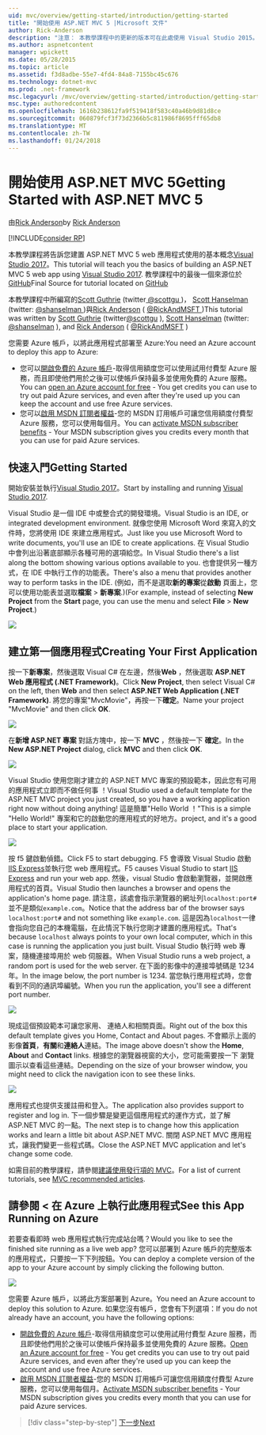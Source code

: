 ```yaml
---
uid: mvc/overview/getting-started/introduction/getting-started
title: "開始使用 ASP.NET MVC 5 |Microsoft 文件"
author: Rick-Anderson
description: "注意： 本教學課程中的更新的版本可在此處使用 Visual Studio 2015。 新的教學課程會使用 ASP.NET Core MVC 6，提供許多 improvem..."
ms.author: aspnetcontent
manager: wpickett
ms.date: 05/28/2015
ms.topic: article
ms.assetid: f3d8adbe-55e7-4fd4-84a8-7155bc45c676
ms.technology: dotnet-mvc
ms.prod: .net-framework
msc.legacyurl: /mvc/overview/getting-started/introduction/getting-started
msc.type: authoredcontent
ms.openlocfilehash: 1616b238612fa9f519418f583c40a46b9d81d8ce
ms.sourcegitcommit: 060879fcf3f73d2366b5c811986f8695fff65db8
ms.translationtype: MT
ms.contentlocale: zh-TW
ms.lasthandoff: 01/24/2018
---
```

<a name="getting-started-with-aspnet-mvc-5"></a><span data-ttu-id="c3b4a-104">開始使用 ASP.NET MVC 5</span><span class="sxs-lookup"><span data-stu-id="c3b4a-104">Getting Started with ASP.NET MVC 5</span></span>
====================
<span data-ttu-id="c3b4a-105">由[Rick Anderson](https://github.com/Rick-Anderson)</span><span class="sxs-lookup"><span data-stu-id="c3b4a-105">by [Rick Anderson](https://github.com/Rick-Anderson)</span></span>

[!INCLUDE[consider RP](../../../../includes/razor.md)]

 
 <span data-ttu-id="c3b4a-106">本教學課程將告訴您建置 ASP.NET MVC 5 web 應用程式使用的基本概念[Visual Studio 2017](https://www.visualstudio.com/)。</span><span class="sxs-lookup"><span data-stu-id="c3b4a-106">This tutorial will teach you the basics of building an ASP.NET MVC 5 web app using [Visual Studio 2017](https://www.visualstudio.com/).</span></span> <span data-ttu-id="c3b4a-107">教學課程中的最後一個來源位於[GitHub](https://github.com/aspnet/Docs/tree/master/aspnet/mvc/overview/getting-started/introduction/sample/MvcMovie/MvcMovie)</span><span class="sxs-lookup"><span data-stu-id="c3b4a-107">Final Source for tutorial located on [GitHub](https://github.com/aspnet/Docs/tree/master/aspnet/mvc/overview/getting-started/introduction/sample/MvcMovie/MvcMovie)</span></span>
 
 
 <span data-ttu-id="c3b4a-108">本教學課程中所編寫的[Scott Guthrie](https://weblogs.asp.net/scottgu/) (twitter[ @scottgu ](https://twitter.com/scottgu) )， [Scott Hanselman](http://www.hanselman.com/blog/) (twitter: [ @shanselman ](https://twitter.com/shanselman) )與[Rick Anderson](https://twitter.com/RickAndMSFT) ( [ @RickAndMSFT ](https://twitter.com/#!/RickAndMSFT) )</span><span class="sxs-lookup"><span data-stu-id="c3b4a-108">This tutorial was written by [Scott Guthrie](https://weblogs.asp.net/scottgu/) (twitter[@scottgu](https://twitter.com/scottgu) ), [Scott Hanselman](http://www.hanselman.com/blog/) (twitter: [@shanselman](https://twitter.com/shanselman) ), and [Rick Anderson](https://twitter.com/RickAndMSFT) ( [@RickAndMSFT](https://twitter.com/#!/RickAndMSFT) )</span></span>
 
 <span data-ttu-id="c3b4a-109">您需要 Azure 帳戶，以將此應用程式部署至 Azure:</span><span class="sxs-lookup"><span data-stu-id="c3b4a-109">You need an Azure account to deploy this app to Azure:</span></span>
 
 - <span data-ttu-id="c3b4a-110">您可以[開啟免費的 Azure 帳戶](https://azure.microsoft.com/pricing/free-trial/?WT.mc_id=A443DD604)-取得信用額度您可以使用試用付費型 Azure 服務，而且即使他們用於之後可以使帳戶保持最多並使用免費的 Azure 服務。</span><span class="sxs-lookup"><span data-stu-id="c3b4a-110">You can [open an Azure account for free](https://azure.microsoft.com/pricing/free-trial/?WT.mc_id=A443DD604) - You get credits you can use to try out paid Azure services, and even after they're used up you can keep the account and use free Azure services.</span></span>
 - <span data-ttu-id="c3b4a-111">您可以[啟用 MSDN 訂閱者權益](https://azure.microsoft.com/pricing/member-offers/msdn-benefits-details/?WT.mc_id=A443DD604)-您的 MSDN 訂用帳戶可讓您信用額度付費型 Azure 服務，您可以使用每個月。</span><span class="sxs-lookup"><span data-stu-id="c3b4a-111">You can [activate MSDN subscriber benefits](https://azure.microsoft.com/pricing/member-offers/msdn-benefits-details/?WT.mc_id=A443DD604) - Your MSDN subscription gives you credits every month that you can use for paid Azure services.</span></span>


## <a name="getting-started"></a><span data-ttu-id="c3b4a-112">快速入門</span><span class="sxs-lookup"><span data-stu-id="c3b4a-112">Getting Started</span></span>

<span data-ttu-id="c3b4a-113">開始安裝並執行[Visual Studio 2017](https://www.visualstudio.com/)。</span><span class="sxs-lookup"><span data-stu-id="c3b4a-113">Start by installing and running [Visual Studio 2017](https://www.visualstudio.com/).</span></span>

<span data-ttu-id="c3b4a-114">Visual Studio 是一個 IDE 中或整合式的開發環境。</span><span class="sxs-lookup"><span data-stu-id="c3b4a-114">Visual Studio is an IDE, or integrated development environment.</span></span> <span data-ttu-id="c3b4a-115">就像您使用 Microsoft Word 來寫入的文件時，您將使用 IDE 來建立應用程式。</span><span class="sxs-lookup"><span data-stu-id="c3b4a-115">Just like you use Microsoft Word to write documents, you'll use an IDE to create applications.</span></span> <span data-ttu-id="c3b4a-116">在 Visual Studio 中會列出沿著底部顯示各種可用的選項給您。</span><span class="sxs-lookup"><span data-stu-id="c3b4a-116">In Visual Studio there's a list along the bottom showing various options available to you.</span></span> <span data-ttu-id="c3b4a-117">也會提供另一種方式，在 IDE 中執行工作的功能表。</span><span class="sxs-lookup"><span data-stu-id="c3b4a-117">There's also a menu that provides another way to perform tasks in the IDE.</span></span> <span data-ttu-id="c3b4a-118">(例如，而不是選取**新的專案**從**啟動** 頁面上，您可以使用功能表並選取**檔案** &gt; **新專案**.)</span><span class="sxs-lookup"><span data-stu-id="c3b4a-118">(For example, instead of selecting **New Project** from the **Start** page, you can use the menu and select **File** &gt; **New Project**.)</span></span>

   
![](getting-started/_static/image1.png)  
 

## <a name="creating-your-first-application"></a><span data-ttu-id="c3b4a-119">建立第一個應用程式</span><span class="sxs-lookup"><span data-stu-id="c3b4a-119">Creating Your First Application</span></span>

<span data-ttu-id="c3b4a-120">按一下**新專案**，然後選取 Visual C# 在左邊，然後**Web** ，然後選取  **ASP.NET Web 應用程式 (.NET Framework)**。</span><span class="sxs-lookup"><span data-stu-id="c3b4a-120">Click **New Project**, then select Visual C# on the left, then **Web** and then select **ASP.NET Web Application (.NET Framework)**.</span></span> <span data-ttu-id="c3b4a-121">將您的專案"MvcMovie"，再按一下**確定**。</span><span class="sxs-lookup"><span data-stu-id="c3b4a-121">Name your project "MvcMovie" and then click **OK**.</span></span>

![](getting-started/_static/image2.png)

<span data-ttu-id="c3b4a-122">在**新增 ASP.NET 專案** 對話方塊中，按一下  **MVC** ，然後按一下 **確定**。</span><span class="sxs-lookup"><span data-stu-id="c3b4a-122">In the **New ASP.NET Project** dialog, click **MVC** and then click **OK**.</span></span>

![](getting-started/_static/image3.png)

<span data-ttu-id="c3b4a-123">Visual Studio 使用您剛才建立的 ASP.NET MVC 專案的預設範本，因此您有可用的應用程式立即而不做任何事 ！</span><span class="sxs-lookup"><span data-stu-id="c3b4a-123">Visual Studio used a default template for the ASP.NET MVC project you just created, so you have a working application right now without doing anything!</span></span> <span data-ttu-id="c3b4a-124">這是簡單"Hello World ！"</span><span class="sxs-lookup"><span data-stu-id="c3b4a-124">This is a simple "Hello World!"</span></span> <span data-ttu-id="c3b4a-125">專案和它的啟動您的應用程式的好地方。</span><span class="sxs-lookup"><span data-stu-id="c3b4a-125">project, and it's a good place to start your application.</span></span>

![](getting-started/_static/image4.png)

<span data-ttu-id="c3b4a-126">按 f5 鍵啟動偵錯。</span><span class="sxs-lookup"><span data-stu-id="c3b4a-126">Click F5 to start debugging.</span></span> <span data-ttu-id="c3b4a-127">F5 會導致 Visual Studio 啟動[IIS Express](https://www.iis.net/learn/extensions/introduction-to-iis-express/iis-express-overview)並執行您 web 應用程式。</span><span class="sxs-lookup"><span data-stu-id="c3b4a-127">F5 causes Visual Studio to start [IIS Express](https://www.iis.net/learn/extensions/introduction-to-iis-express/iis-express-overview) and run your web app.</span></span> <span data-ttu-id="c3b4a-128">然後，visual Studio 會啟動瀏覽器，並開啟應用程式的首頁。</span><span class="sxs-lookup"><span data-stu-id="c3b4a-128">Visual Studio then launches a browser and opens the application's home page.</span></span> <span data-ttu-id="c3b4a-129">請注意，該處會指示瀏覽器的網址列`localhost:port#`並不是類似`example.com`。</span><span class="sxs-lookup"><span data-stu-id="c3b4a-129">Notice that the address bar of the browser says `localhost:port#` and not something like `example.com`.</span></span> <span data-ttu-id="c3b4a-130">這是因為`localhost`一律會指向您自己的本機電腦，在此情況下執行您剛才建置的應用程式。</span><span class="sxs-lookup"><span data-stu-id="c3b4a-130">That's because `localhost` always points to your own local computer, which in this case is running the application you just built.</span></span> <span data-ttu-id="c3b4a-131">Visual Studio 執行時 web 專案，隨機連接埠用於 web 伺服器。</span><span class="sxs-lookup"><span data-stu-id="c3b4a-131">When Visual Studio runs a web project, a random port is used for the web server.</span></span> <span data-ttu-id="c3b4a-132">在下面的影像中的連接埠號碼是 1234年。</span><span class="sxs-lookup"><span data-stu-id="c3b4a-132">In the image below, the port number is 1234.</span></span> <span data-ttu-id="c3b4a-133">當您執行應用程式時，您會看到不同的通訊埠編號。</span><span class="sxs-lookup"><span data-stu-id="c3b4a-133">When you run the application, you'll see a different port number.</span></span>

![](getting-started/_static/image5.png)

<span data-ttu-id="c3b4a-134">現成這個預設範本可讓您家用、 連絡人和相關頁面。</span><span class="sxs-lookup"><span data-stu-id="c3b4a-134">Right out of the box this default template gives you Home, Contact and About pages.</span></span> <span data-ttu-id="c3b4a-135">不會顯示上面的影像**首頁**，**有關**和**連絡人**連結。</span><span class="sxs-lookup"><span data-stu-id="c3b4a-135">The image above doesn't show the **Home**, **About** and **Contact** links.</span></span> <span data-ttu-id="c3b4a-136">根據您的瀏覽器視窗的大小，您可能需要按一下 瀏覽圖示以查看這些連結。</span><span class="sxs-lookup"><span data-stu-id="c3b4a-136">Depending on the size of your browser window, you might need to click the navigation icon to see these links.</span></span>

![](getting-started/_static/image6.png)  

<span data-ttu-id="c3b4a-137">應用程式也提供支援註冊和登入。</span><span class="sxs-lookup"><span data-stu-id="c3b4a-137">The application also provides support to register and log in.</span></span> <span data-ttu-id="c3b4a-138">下一個步驟是變更這個應用程式的運作方式，並了解 ASP.NET MVC 的一點。</span><span class="sxs-lookup"><span data-stu-id="c3b4a-138">The next step is to change how this application works and learn a little bit about ASP.NET MVC.</span></span> <span data-ttu-id="c3b4a-139">關閉 ASP.NET MVC 應用程式，讓我們變更一些程式碼。</span><span class="sxs-lookup"><span data-stu-id="c3b4a-139">Close the ASP.NET MVC application and let's change some code.</span></span>

<span data-ttu-id="c3b4a-140">如需目前的教學課程，請參閱[建議使用發行項的 MVC](../mvc-learning-sequence.md)。</span><span class="sxs-lookup"><span data-stu-id="c3b4a-140">For a list of current tutorials, see [MVC recommended articles](../mvc-learning-sequence.md).</span></span>

## <a name="see-this-app-running-on-azure"></a><span data-ttu-id="c3b4a-141">請參閱 < 在 Azure 上執行此應用程式</span><span class="sxs-lookup"><span data-stu-id="c3b4a-141">See this App Running on Azure</span></span>

<span data-ttu-id="c3b4a-142">若要查看即時 web 應用程式執行完成站台嗎？</span><span class="sxs-lookup"><span data-stu-id="c3b4a-142">Would you like to see the finished site running as a live web app?</span></span> <span data-ttu-id="c3b4a-143">您可以部署到 Azure 帳戶的完整版本的應用程式，只要按一下下列按鈕。</span><span class="sxs-lookup"><span data-stu-id="c3b4a-143">You can deploy a complete version of the app to your Azure account by simply clicking the following button.</span></span>

[![](https://azuredeploy.net/deploybutton.png)](https://azuredeploy.net/?repository=https://github.com/aspnet/Docs/tree/master/aspnet/mvc/overview/getting-started/introduction/sample/MvcMovie&amp;WT.mc_id=deploy_azure_aspnet)

<span data-ttu-id="c3b4a-144">您需要 Azure 帳戶，以將此方案部署到 Azure。</span><span class="sxs-lookup"><span data-stu-id="c3b4a-144">You need an Azure account to deploy this solution to Azure.</span></span> <span data-ttu-id="c3b4a-145">如果您沒有帳戶，您會有下列選項：</span><span class="sxs-lookup"><span data-stu-id="c3b4a-145">If you do not already have an account, you have the following options:</span></span>

- <span data-ttu-id="c3b4a-146">[開啟免費的 Azure 帳戶](https://azure.microsoft.com/pricing/free-trial/?WT.mc_id=A443DD604)-取得信用額度您可以使用試用付費型 Azure 服務，而且即使他們用於之後可以使帳戶保持最多並使用免費的 Azure 服務。</span><span class="sxs-lookup"><span data-stu-id="c3b4a-146">[Open an Azure account for free](https://azure.microsoft.com/pricing/free-trial/?WT.mc_id=A443DD604) - You get credits you can use to try out paid Azure services, and even after they're used up you can keep the account and use free Azure services.</span></span>
- <span data-ttu-id="c3b4a-147">[啟用 MSDN 訂閱者權益](https://azure.microsoft.com/pricing/member-offers/msdn-benefits-details/?WT.mc_id=A443DD604)-您的 MSDN 訂用帳戶可讓您信用額度付費型 Azure 服務，您可以使用每個月。</span><span class="sxs-lookup"><span data-stu-id="c3b4a-147">[Activate MSDN subscriber benefits](https://azure.microsoft.com/pricing/member-offers/msdn-benefits-details/?WT.mc_id=A443DD604) - Your MSDN subscription gives you credits every month that you can use for paid Azure services.</span></span>

>[!div class="step-by-step"]
[<span data-ttu-id="c3b4a-148">下一步</span><span class="sxs-lookup"><span data-stu-id="c3b4a-148">Next</span></span>](adding-a-controller.md)

